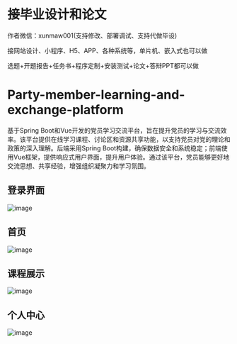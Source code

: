 # 接毕业设计和论文
作者微信：xunmaw001(支持修改、部署调试、支持代做毕设)

接网站设计、小程序、H5、APP、各种系统等，单片机、嵌入式也可以做

选题+开题报告+任务书+程序定制+安装测试+论文+答辩PPT都可以做
# Party-member-learning-and-exchange-platform
基于Spring Boot和Vue开发的党员学习交流平台，旨在提升党员的学习与交流效率。该平台提供在线学习课程、讨论区和资源共享功能，以支持党员对党的理论和政策的深入理解。后端采用Spring Boot构建，确保数据安全和系统稳定；前端使用Vue框架，提供响应式用户界面，提升用户体验。通过该平台，党员能够更好地交流思想、共享经验，增强组织凝聚力和学习氛围。
## 登录界面
![image](https://github.com/user-attachments/assets/e7b475ea-8d83-4289-869c-7c22245875af)
## 首页
![image](https://github.com/user-attachments/assets/046930a5-d16f-4156-a964-0eb1bb2cc15d)
## 课程展示
![image](https://github.com/user-attachments/assets/5e46c7b1-7044-4fa8-8604-ff03d00fca21)
## 个人中心
![image](https://github.com/user-attachments/assets/0d2aa165-07d2-42f8-b855-9479dbe924c3)
